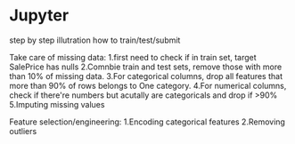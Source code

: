# Jupyter
step by step illutration how to train/test/submit 

Take care of missing data:
1.first need to check if in train set, target SalePrice has nulls
2.Comnbie train and test sets, remove those with more than 10% of missing data.
3.For categorical columns, drop all features that more than 90% of rows belongs to One category.
4.For numerical columns, check if there're numbers but acutally are categoricals and drop if >90%
5.Imputing missing values

Feature selection/engineering:
1.Encoding categorical features
2.Removing outliers
